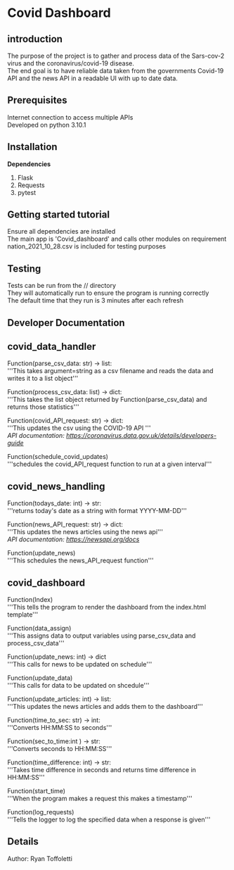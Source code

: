 
**Covid Dashboard**
===============

introduction
---------------

The purpose of the project is to gather and process data of the Sars-cov-2 virus and the coronavirus/covid-19 disease.  
The end goal is to have reliable data taken from the governments Covid-19 API and the news API in a readable UI with up to date data.

Prerequisites
---------------	

Internet connection to access multiple APIs  
Developed on python 3.10.1

Installation
---------------	

**Dependencies**

1. Flask  
2. Requests  
3. pytest  


Getting started tutorial
---------------	

Ensure all dependencies are installed  
The main app is 'Covid_dashboard' and calls other modules on requirement  
nation_2021_10_28.csv is included for testing purposes  

Testing
---------------	

Tests can be run from the /<tests>/ directory  
They will automatically run to ensure the program is running correctly  
The default time that they run is 3 minutes after each refresh  

Developer Documentation
---------------	

## **covid_data_handler**

Function(parse_csv_data: str) -> list:  
 '''This takes argument=string as a csv filename and reads the data and writes it to a list object'''

Function(process_csv_data: list) -> dict:  
 '''This takes the list object returned by Function(parse_csv_data) and returns those statistics'''

Function(covid_API_request: str) -> dict:  
 '''This updates the csv using the COVID-19 API '''  
_API documentation: https://coronavirus.data.gov.uk/details/developers-guide_

Function(schedule_covid_updates)  
 '''schedules the covid_API_request function to run at a given interval'''  

## **covid_news_handling**

Function(todays_date: int) -> str:  
 '''returns today's date as a string with format YYYY-MM-DD'''

Function(news_API_request: str) -> dict:  
 '''This updates the news articles using the news api'''  
_API documentation: https://newsapi.org/docs_

Function(update_news)  
 '''This schedules the news_API_request function'''

## **covid_dashboard**

Function(Index)  
 '''This tells the program to render the dashboard from the index.html template'''

Function(data_assign)  
 '''This assigns data to output variables using parse_csv_data and process_csv_data'''

Function(update_news: int) -> dict  
 '''This calls for news to be updated on schedule'''

Function(update_data)   
 '''This calls for data to be updated on shcedule'''

Function(update_articles: int) -> list:  
 '''This updates the news articles and adds them to the dashboard'''

Function(time_to_sec: str) -> int:  
 '''Converts HH:MM:SS to seconds'''

Function(sec_to_time:int ) -> str:  
 '''Converts seconds to HH:MM:SS'''

Function(time_difference: int) -> str:  
 '''Takes time difference in seconds and returns time difference in HH:MM:SS'''

Function(start_time)  
 '''When the program makes a request this makes a timestamp'''

Function(log_requests)  
 '''Tells the logger to log the specified data when a response is given'''

Details
---------------	

Author: Ryan Toffoletti


